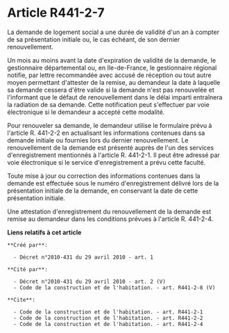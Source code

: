 # Article R441-2-7

La demande de logement social a une durée de validité d'un an à compter de sa présentation initiale ou, le cas échéant, de
son dernier renouvellement. 

Un mois au moins avant la date d'expiration de validité de la demande, le gestionnaire départemental ou, en Ile-de-France, le
gestionnaire régional notifie, par lettre recommandée avec accusé de réception ou tout autre moyen permettant d'attester de
la remise, au demandeur la date à laquelle sa demande cessera d'être valide si la demande n'est pas renouvelée et l'informant
que le défaut de renouvellement dans le délai imparti entraînera la radiation de sa demande. Cette notification peut
s'effectuer par voie électronique si le demandeur a accepté cette modalité. 

Pour renouveler sa demande, le demandeur utilise le formulaire prévu à l'article R. 441-2-2 en actualisant les informations
contenues dans sa demande initiale ou fournies lors du dernier renouvellement. Le renouvellement de la demande est présenté
auprès de l'un des services d'enregistrement mentionnés à l'article R. 441-2-1. Il peut être adressé par voie électronique si
le service d'enregistrement a prévu cette faculté. 

Toute mise à jour ou correction des informations contenues dans la demande est effectuée sous le numéro d'enregistrement
délivré lors de la présentation initiale de la demande, en conservant la date de cette présentation initiale. 

Une attestation d'enregistrement du renouvellement de la demande est remise au demandeur dans les conditions prévues à
l'article R. 441-2-4.

**Liens relatifs à cet article**

	**Créé par**:

	  - Décret n°2010-431 du 29 avril 2010 - art. 1

	**Cité par**:

	  - Décret n°2010-431 du 29 avril 2010 - art. 2 (V)
	  - Code de la construction et de l'habitation. - art. R441-2-8 (V)

	**Cite**:

	  - Code de la construction et de l'habitation. - art. R441-2-1
	  - Code de la construction et de l'habitation. - art. R441-2-2
	  - Code de la construction et de l'habitation. - art. R441-2-4
